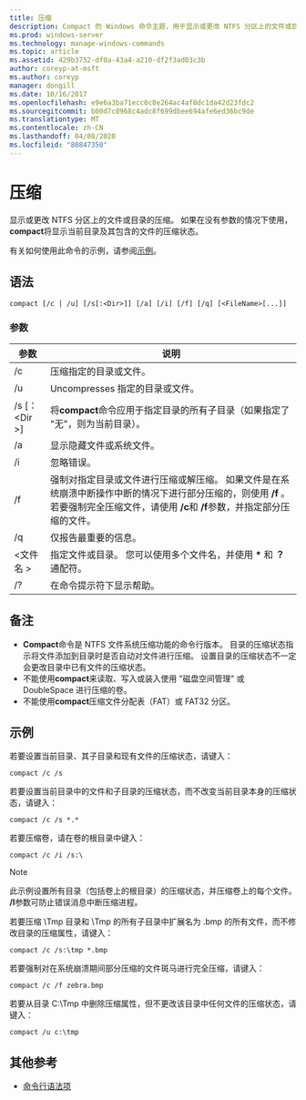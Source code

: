 ```yaml
---
title: 压缩
description: Compact 的 Windows 命令主题，用于显示或更改 NTFS 分区上的文件或目录的压缩。
ms.prod: windows-server
ms.technology: manage-windows-commands
ms.topic: article
ms.assetid: 429b3752-df0a-43a4-a210-df2f3ad03c3b
author: coreyp-at-msft
ms.author: coreyp
manager: dongill
ms.date: 10/16/2017
ms.openlocfilehash: e9e6a3ba71ecc0c8e264ac4af8dc1da42d23fdc2
ms.sourcegitcommit: b00d7c8968c4adc8f699dbee694afe6ed36bc9de
ms.translationtype: MT
ms.contentlocale: zh-CN
ms.lasthandoff: 04/08/2020
ms.locfileid: "80847350"
---
```

# <a name="compact"></a>压缩

显示或更改 NTFS 分区上的文件或目录的压缩。 如果在没有参数的情况下使用， **compact**将显示当前目录及其包含的文件的压缩状态。

有关如何使用此命令的示例，请参阅[示例](#BKMK_examples)。

## <a name="syntax"></a>语法

```
compact [/c | /u] [/s[:<Dir>]] [/a] [/i] [/f] [/q] [<FileName>[...]]
```

### <a name="parameters"></a>参数

|参数|说明|
|---------|-----------|
|/c|压缩指定的目录或文件。|
|/u|Uncompresses 指定的目录或文件。|
|/s [：\<Dir >]|将**compact**命令应用于指定目录的所有子目录（如果指定了 "无"，则为当前目录）。|
|/a|显示隐藏文件或系统文件。|
|/i|忽略错误。|
|/f|强制对指定目录或文件进行压缩或解压缩。 如果文件是在系统崩溃中断操作中断的情况下进行部分压缩的，则使用 **/f** 。 若要强制完全压缩文件，请使用 **/c**和 **/f**参数，并指定部分压缩的文件。|
|/q|仅报告最重要的信息。|
|\<文件名 >|指定文件或目录。 您可以使用多个文件名，并使用 **&#42;** 和 **？** 通配符。|
|/?|在命令提示符下显示帮助。|

## <a name="remarks"></a>备注

-   **Compact**命令是 NTFS 文件系统压缩功能的命令行版本。 目录的压缩状态指示将文件添加到目录时是否自动对文件进行压缩。 设置目录的压缩状态不一定会更改目录中已有文件的压缩状态。
-   不能使用**compact**来读取、写入或装入使用 "磁盘空间管理" 或 DoubleSpace 进行压缩的卷。
-   不能使用**compact**压缩文件分配表（FAT）或 FAT32 分区。

## <a name="examples"></a><a name=BKMK_examples></a>示例

若要设置当前目录、其子目录和现有文件的压缩状态，请键入：
```
compact /c /s 
```
若要设置当前目录中的文件和子目录的压缩状态，而不改变当前目录本身的压缩状态，请键入：
```
compact /c /s *.*
```
若要压缩卷，请在卷的根目录中键入：
```
compact /c /i /s:\
```

> [!NOTE]
> 此示例设置所有目录（包括卷上的根目录）的压缩状态，并压缩卷上的每个文件。 **/I**参数可防止错误消息中断压缩进程。

若要压缩 \Tmp 目录和 \Tmp 的所有子目录中扩展名为 .bmp 的所有文件，而不修改目录的压缩属性，请键入：
```
compact /c /s:\tmp *.bmp
```
若要强制对在系统崩溃期间部分压缩的文件斑马进行完全压缩，请键入：
```
compact /c /f zebra.bmp
```
若要从目录 C:\Tmp 中删除压缩属性，但不更改该目录中任何文件的压缩状态，请键入：
```
compact /u c:\tmp
```

## <a name="additional-references"></a>其他参考

- [命令行语法项](command-line-syntax-key.md)
